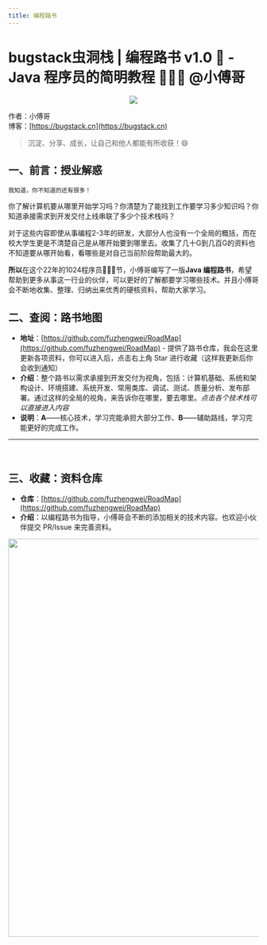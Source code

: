 ```yaml
---
title: 编程路书
---
```


# bugstack虫洞栈 | 编程路书 v1.0 👣 - Java 程序员的简明教程 👨🏻‍💻 @小傅哥

<div align="center">
    <img src="https://bugstack.cn/images/roadmap/road-map-logo.png?raw=true">
</div>

作者：小傅哥
<br/>博客：[https://bugstack.cn](https://bugstack.cn)

> 沉淀、分享、成长，让自己和他人都能有所收获！😄

## 一、前言：授业解惑

`我知道，你不知道的还有很多！`

你了解计算机要从哪里开始学习吗？你清楚为了能找到工作要学习多少知识吗？你知道承接需求到开发交付上线串联了多少个技术栈吗？

对于这些内容即使从事编程2-3年的研发，大部分人也没有一个全局的概括，而在校大学生更是不清楚自己是从哪开始要到哪里去。收集了几十G到几百G的资料也不知道要从哪开始看，看哪些是对自己当前阶段帮助最大的。

**所以**在这个22年的1024程序员👨🏻‍💻节，小傅哥编写了一版**Java 编程路书**，希望帮助到更多从事这一行业的伙伴，可以更好的了解都要学习哪些技术。并且小傅哥会不断地收集、整理、归纳出来优秀的硬核资料，帮助大家学习。

## 二、查阅：路书地图

- **地址**：[https://github.com/fuzhengwei/RoadMap](https://github.com/fuzhengwei/RoadMap) - 提供了路书仓库，我会在这里更新各项资料，你可以进入后，点击右上角 Star 进行收藏（这样我更新后你会收到通知）
- **介绍**：整个路书以需求承接到开发交付为视角，包括：计算机基础、系统和架构设计、环境搭建、系统开发、常用类库、调试、测试、质量分析、发布部署。通过这样的全局的视角，来告诉你在哪里，要去哪里。*点击各个技术栈可以直接进入内容*
- **说明**：**A**——核心技术，学习完能承担大部分工作、**B**——辅助路线，学习完能更好的完成工作。

---
<br/>

<RoadMap></RoadMap>

## 三、收藏：资料仓库

- **仓库**：[https://github.com/fuzhengwei/RoadMap](https://github.com/fuzhengwei/RoadMap)
- **介绍**：以编程路书为指导，小傅哥会不断的添加相关的技术内容。也欢迎小伙伴提交 PR/Issue 来完善资料。

<div align="center">
    <a href="https://github.com/fuzhengwei/RoadMap" target="_blank" style="color:black;text-decoration:none;">
        <img src="https://bugstack.cn/images/roadmap/road-map-github.png?raw=true" width="800px">
    </a>
</div>